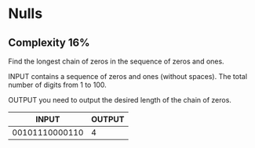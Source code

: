 # Nulls
## Complexity 16%

Find the longest chain of zeros in the sequence of zeros and ones.

INPUT contains a sequence of zeros and ones (without spaces). The total number of digits from 1 to 100.

OUTPUT you need to output the desired length of the chain of zeros.


| INPUT                             | OUTPUT                 |
|-----------------------------------|------------------------|
| 00101110000110                    | 4                      |
